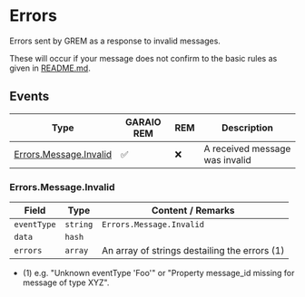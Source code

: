 # Errors

Errors sent by GREM as a response to invalid messages.

These will occur if your message does not confirm to the basic rules as given in [README.md](./README.md).

## Events

| Type                                            | GARAIO REM         | REM | Description                    |
| ----------------------------------------------- | ------------------ | --- | ------------------------------ |
| [Errors.Message.Invalid](#errorsmessageinvalid) | :white_check_mark: | :x: | A received message was invalid |

### Errors.Message.Invalid

| Field       | Type     | Content / Remarks                             |
| ----------- | -------- | --------------------------------------------- |
| `eventType` | `string` | `Errors.Message.Invalid`                      |
| `data`      | `hash`   |                                               |
| `errors`    | `array`  | An array of strings destailing the errors (1) |

* (1) e.g. "Unknown eventType 'Foo'" or "Property message_id missing for message of type XYZ".
